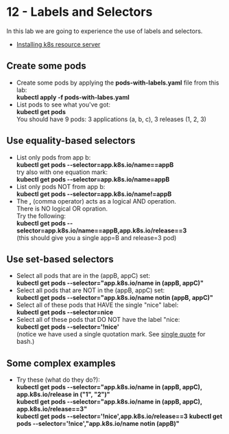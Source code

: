 # 12 - Labels and Selectors

In this lab we are going to experience the use of labels and selectors.


- [Installing k8s resource server](#Installing-k8s-resource-server)

## Create some pods

- Create some pods by applying the **pods-with-labels.yaml** file from this lab:  
**kubectl apply -f pods-with-labes.yaml**
- List pods to see what you've got:  
**kubectl get pods**  
You should have 9 pods:   3 applications (a, b, c),  3 releases (1, 2, 3)


## Use equality-based selectors

- List only pods from app b:  
**kubectl get pods --selector=app.k8s.io/name==appB**  
try also with one equation mark:  
**kubectl get pods --selector=app.k8s.io/name=appB**  
- List only pods NOT from app b:  
**kubectl get pods --selector=app.k8s.io/name!=appB**
- The **,** (comma operator) acts as a logical AND operation.  
There is NO logical OR opration.  
Try the following:  
**kubectl get pods --selector=app.k8s.io/name==appB,app.k8s.io/release==3**  
(this should give you a single app=B and release=3 pod)

## Use set-based selectors

- Select all pods that are in the (appB, appC) set:  
**kubectl get pods --selector="app.k8s.io/name in (appB, appC)"**
- Select all pods that are NOT in the (appB, appC) set:  
**kubectl get pods --selector="app.k8s.io/name notin (appB, appC)"**
- Select all of these pods that HAVE the single "nice" label:  
**kubectl get pods --selector=nice**
- Select all of these pods that DO NOT have the label "nice:  
**kubectl get pods --selector='!nice'**  
(notice we have used a single quotation mark. See [single quote](https://www.gnu.org/software/bash/manual/html_node/Single-Quotes.html) for bash.)

## Some complex examples

- Try these (what do they do?):  
**kubectl get pods --selector="app.k8s.io/name in (appB, appC), app.k8s.io/release in ("1", "2")"**  
**kubectl get pods --selector="app.k8s.io/name in (appB, appC), app.k8s.io/release==3"**  
**kubectl get pods --selector='!nice',app.k8s.io/release==3**
**kubectl get pods --selector='!nice',"app.k8s.io/name notin (appB)"**